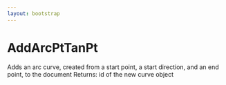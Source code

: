 ```yaml
---
layout: bootstrap
---
```


# AddArcPtTanPt

Adds an arc curve, created from a start point, a start direction, and an
        end point, to the document
        Returns:
          id of the new curve object
        


